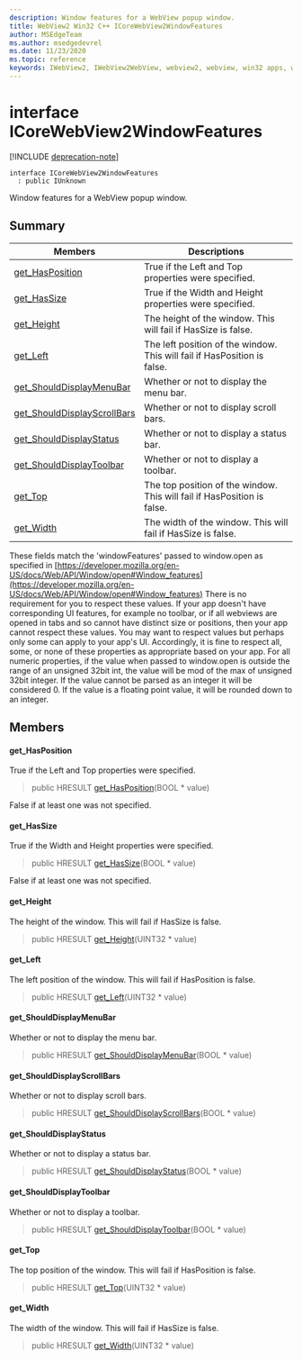 ```yaml
---
description: Window features for a WebView popup window.
title: WebView2 Win32 C++ ICoreWebView2WindowFeatures
author: MSEdgeTeam
ms.author: msedgedevrel
ms.date: 11/23/2020
ms.topic: reference
keywords: IWebView2, IWebView2WebView, webview2, webview, win32 apps, win32, edge, ICoreWebView2, ICoreWebView2Controller, browser control, edge html, ICoreWebView2WindowFeatures
---
```


# interface ICoreWebView2WindowFeatures 

[!INCLUDE [deprecation-note](../includes/deprecation-note.md)]

```
interface ICoreWebView2WindowFeatures
  : public IUnknown
```

Window features for a WebView popup window.

## Summary

 Members                        | Descriptions
--------------------------------|---------------------------------------------
[get_HasPosition](#get_hasposition) | True if the Left and Top properties were specified.
[get_HasSize](#get_hassize) | True if the Width and Height properties were specified.
[get_Height](#get_height) | The height of the window. This will fail if HasSize is false.
[get_Left](#get_left) | The left position of the window. This will fail if HasPosition is false.
[get_ShouldDisplayMenuBar](#get_shoulddisplaymenubar) | Whether or not to display the menu bar.
[get_ShouldDisplayScrollBars](#get_shoulddisplayscrollbars) | Whether or not to display scroll bars.
[get_ShouldDisplayStatus](#get_shoulddisplaystatus) | Whether or not to display a status bar.
[get_ShouldDisplayToolbar](#get_shoulddisplaytoolbar) | Whether or not to display a toolbar.
[get_Top](#get_top) | The top position of the window. This will fail if HasPosition is false.
[get_Width](#get_width) | The width of the window. This will fail if HasSize is false.

These fields match the 'windowFeatures' passed to window.open as specified in [https://developer.mozilla.org/en-US/docs/Web/API/Window/open#Window_features](https://developer.mozilla.org/en-US/docs/Web/API/Window/open#Window_features) There is no requirement for you to respect these values. If your app doesn't have corresponding UI features, for example no toolbar, or if all webviews are opened in tabs and so cannot have distinct size or positions, then your app cannot respect these values. You may want to respect values but perhaps only some can apply to your app's UI. Accordingly, it is fine to respect all, some, or none of these properties as appropriate based on your app. For all numeric properties, if the value when passed to window.open is outside the range of an unsigned 32bit int, the value will be mod of the max of unsigned 32bit integer. If the value cannot be parsed as an integer it will be considered 0. If the value is a floating point value, it will be rounded down to an integer.

## Members

#### get_HasPosition 

True if the Left and Top properties were specified.

> public HRESULT [get_HasPosition](#get_hasposition)(BOOL * value)

False if at least one was not specified.

#### get_HasSize 

True if the Width and Height properties were specified.

> public HRESULT [get_HasSize](#get_hassize)(BOOL * value)

False if at least one was not specified.

#### get_Height 

The height of the window. This will fail if HasSize is false.

> public HRESULT [get_Height](#get_height)(UINT32 * value)

#### get_Left 

The left position of the window. This will fail if HasPosition is false.

> public HRESULT [get_Left](#get_left)(UINT32 * value)

#### get_ShouldDisplayMenuBar 

Whether or not to display the menu bar.

> public HRESULT [get_ShouldDisplayMenuBar](#get_shoulddisplaymenubar)(BOOL * value)

#### get_ShouldDisplayScrollBars 

Whether or not to display scroll bars.

> public HRESULT [get_ShouldDisplayScrollBars](#get_shoulddisplayscrollbars)(BOOL * value)

#### get_ShouldDisplayStatus 

Whether or not to display a status bar.

> public HRESULT [get_ShouldDisplayStatus](#get_shoulddisplaystatus)(BOOL * value)

#### get_ShouldDisplayToolbar 

Whether or not to display a toolbar.

> public HRESULT [get_ShouldDisplayToolbar](#get_shoulddisplaytoolbar)(BOOL * value)

#### get_Top 

The top position of the window. This will fail if HasPosition is false.

> public HRESULT [get_Top](#get_top)(UINT32 * value)

#### get_Width 

The width of the window. This will fail if HasSize is false.

> public HRESULT [get_Width](#get_width)(UINT32 * value)

